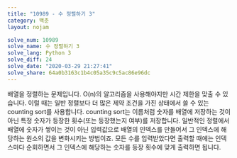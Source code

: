 ```yaml
---
title: "10989 - 수 정렬하기 3"
category: 백준
layout: nojam

solve_num: 10989
solve_name: 수 정렬하기 3
solve_lang: Python 3
solve_diff: 24
solve_date: "2020-03-29 21:27:41"
solve_share: 64a0b3163c1b4c05a35c9c5ac86e96dc
---
```


배열을 정렬하는 문제입니다. O(n)의 알고리즘을 사용해야지만 시간 제한을 맞출 수 있습니다. 이럴 때는 일반 정렬보다 더 많은 제약 조건을 가진 상태에서 쓸 수 있는 counting sort를 사용합니다. counting sort는 이름처럼 숫자를 배열에 저장하는 것이 아닌 특정 숫자가 등장한 횟수(또는 등장했는지 여부)를 저장합니다. 일반적인 정렬에서 배열에 숫자가 쌓이는 것이 아닌 입력값으로 배열의 인덱스를 만들어서 그 인덱스에 해당하는 원소의 값을 변화시키는 방법이죠. 모든 수를 입력받았다면 출력할 때에는 인덱스마다 순회하면서 그 인덱스에 해당하는 숫자를 등장 횟수에 맞게 출력하면 됩니다.
